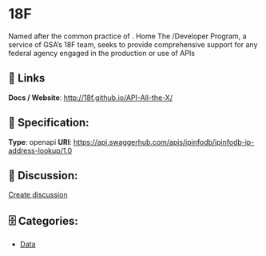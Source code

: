 # 18F


Named after the common practice of . Home The /Developer Program, a service of GSA’s 18F team, seeks to provide comprehensive support for any federal agency engaged in the production or use of APIs

##  🔗 Links
**Docs / Website**: http://18f.github.io/API-All-the-X/

## 🧬 Specification:
**Type**: openapi
**URI**: https://api.swaggerhub.com/apis/ipinfodb/ipinfodb-ip-address-lookup/1.0

## 💬 Discussion:
[Create discussion](https://github.com/apis-list/apis-list/discussions/new)

## 🗄️ Categories:
- [Data](https://github.com/apis-list/apis-list#data)



